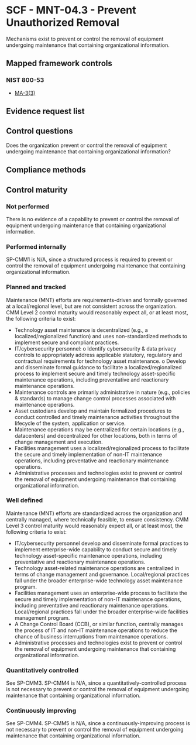# SCF - MNT-04.3 - Prevent Unauthorized Removal
Mechanisms exist to prevent or control the removal of equipment undergoing maintenance that containing organizational information.
## Mapped framework controls
### NIST 800-53
- [MA-3(3)](../nist80053/ma-3-3.md)

## Evidence request list


## Control questions
Does the organization prevent or control the removal of equipment undergoing maintenance that containing organizational information?

## Compliance methods


## Control maturity
### Not performed
There is no evidence of a capability to prevent or control the removal of equipment undergoing maintenance that containing organizational information.

### Performed internally
SP-CMM1 is N/A, since a structured process is required to prevent or control the removal of equipment undergoing maintenance that containing organizational information.

### Planned and tracked
Maintenance (MNT) efforts are requirements-driven and formally governed at a local/regional level, but are not consistent across the organization. CMM Level 2 control maturity would reasonably expect all, or at least most, the following criteria to exist:
- Technology asset maintenance is decentralized (e.g., a localized/regionalized function) and uses non-standardized methods to implement secure and compliant practices.
- IT/cybersecurity personnel:
o	Identify cybersecurity & data privacy controls to appropriately address applicable statutory, regulatory and contractual requirements for technology asset maintenance.
o	Develop and disseminate formal guidance to facilitate a localized/regionalized process to implement secure and timely technology asset-specific maintenance operations, including preventative and reactionary maintenance operations.
- Maintenance controls are primarily administrative in nature (e.g., policies & standards) to manage change control processes associated with maintenance operations.
- Asset custodians develop and maintain formalized procedures to conduct controlled and timely maintenance activities throughout the lifecycle of the system, application or service.
- Maintenance operations may be centralized for certain locations (e.g., datacenters) and decentralized for other locations, both in terms of change management and execution.
- Facilities management uses a localized/regionalized process to facilitate the secure and timely implementation of non-IT maintenance operations, including preventative and reactionary maintenance operations.
- Administrative processes and technologies exist to prevent or control the removal of equipment undergoing maintenance that containing organizational information.

### Well defined
Maintenance (MNT) efforts are standardized across the organization and centrally managed, where technically feasible, to ensure consistency. CMM Level 3 control maturity would reasonably expect all, or at least most, the following criteria to exist:
- IT/cybersecurity personnel develop and disseminate formal practices to implement enterprise-wide capability to conduct secure and timely technology asset-specific maintenance operations, including preventative and reactionary maintenance operations.
- Technology asset-related maintenance operations are centralized in terms of change management and governance. Local/regional practices fall under the broader enterprise-wide technology asset maintenance program.
- Facilities management uses an enterprise-wide process to facilitate the secure and timely implementation of non-IT maintenance operations, including preventative and reactionary maintenance operations. Local/regional practices fall under the broader enterprise-wide facilities management program.
- A Change Control Board (CCB), or similar function, centrally manages the process of IT and non-IT maintenance operations to reduce the chance of business interruptions from maintenance operations.
- Administrative processes and technologies exist to prevent or control the removal of equipment undergoing maintenance that containing organizational information.

### Quantitatively controlled
See SP-CMM3. SP-CMM4 is N/A, since a quantitatively-controlled process is not necessary to prevent or control the removal of equipment undergoing maintenance that containing organizational information.

### Continuously improving
See SP-CMM4. SP-CMM5 is N/A, since a continuously-improving process is not necessary to prevent or control the removal of equipment undergoing maintenance that containing organizational information.
